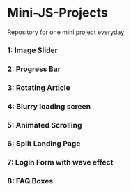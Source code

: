 # Mini-JS-Projects
Repository for one mini project everyday
### 1: Image Slider
### 2: Progress Bar
### 3: Rotating Article
### 4: Blurry loading screen
### 5: Animated Scrolling
### 6: Split Landing Page
### 7: Login Form with wave effect
### 8: FAQ Boxes
